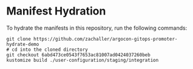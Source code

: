 # Manifest Hydration

To hydrate the manifests in this repository, run the following commands:

```shell
git clone https://github.com/zachaller/argocon-gitops-promoter-hydrate-demo
# cd into the cloned directory
git checkout 6abd473ce0543f7653ac81007ad0424037260beb
kustomize build ./user-configuration/staging/integration
```
